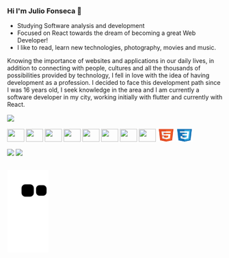 ###  Hi I'm Julio Fonseca 👋
- Studying Software analysis and development
- Focused on React towards the dream of becoming a great Web Developer!
- I like to read, learn new technologies, photography, movies and music.

Knowing the importance of websites and applications in our daily lives, in addition to connecting with people, cultures and all the thousands of possibilities provided by technology, I fell in love with the idea of having development as a profession. I decided to face this development path since I was 16 years old, I seek knowledge in the area and I am currently a software developer in my city, working initially with flutter and currently with React.
<br/> 

<a href="https://github.com/JulioFonseca/JulioFonseca">
    <img height="150em" align="center" src="https://github-readme-stats.vercel.app/api?username=JulioFonseca&hide=contribs,prs"/>
</a>
<div style="display: inline_block"><br>
  <img align="center" height="30" width="40" src="https://cdn.jsdelivr.net/gh/devicons/devicon/icons/laravel/laravel-plain.svg" />
  <img align="center" height="30" width="40" src="https://cdn.jsdelivr.net/gh/devicons/devicon/icons/php/php-original.svg" />
  <img align="center" height="30" width="40" src="https://cdn.jsdelivr.net/gh/devicons/devicon/icons/dart/dart-original.svg" />
  <img align="center" height="30" width="40" src="https://cdn.jsdelivr.net/gh/devicons/devicon/icons/flutter/flutter-original.svg" />
  <img align="center" height="30" width="40" src="https://cdn.jsdelivr.net/gh/devicons/devicon/icons/react/react-original.svg" />
  <img align="center" height="30" width="40" src="https://cdn.jsdelivr.net/gh/devicons/devicon/icons/tailwindcss/tailwindcss-plain.svg" />
  <img align="center" height="30" width="40" src="https://cdn.jsdelivr.net/gh/devicons/devicon/icons/typescript/typescript-original.svg" />
  <img align="center" height="30" width="40" src="https://cdn.jsdelivr.net/gh/devicons/devicon/icons/javascript/javascript-original.svg" />
  <img align="center" height="30" width="40" src="https://raw.githubusercontent.com/devicons/devicon/master/icons/html5/html5-original.svg">
  <img align="center" height="30" width="40" src="https://raw.githubusercontent.com/devicons/devicon/master/icons/css3/css3-original.svg">

</div>
<br/>
<div style="display: inline_block">
  <a href="https://www.instagram.com/juliofonx/" target="_blank"><img src="https://img.shields.io/badge/-Instagram-%23E4405F?style=for-the-badge&logo=instagram&logoColor=white" target="_blank"></a>
  <a href="https://www.linkedin.com/in/julio-fonseca-29a33616b/" target="_blank"><img src="https://img.shields.io/badge/-LinkedIn-%230077B5?style=for-the-badge&logo=linkedin&logoColor=white" target="_blank"></a>
</div>
  
 ##
 <!-- ![Top Langs](https://github-readme-stats.vercel.app/api/top-langs/?username=JulioFonseca&layout=compact&theme=tokyonight) -->
![Snake animation](https://github.com/rafaballerini/rafaballerini/blob/output/github-contribution-grid-snake.svg)
<div> 
 
</div>
